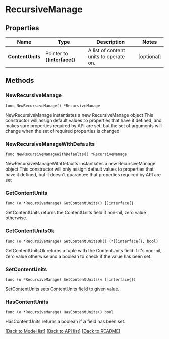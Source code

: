 # RecursiveManage

## Properties

Name | Type | Description | Notes
------------ | ------------- | ------------- | -------------
**ContentUnits** | Pointer to **[]interface{}** | A list of content units to operate on. | [optional] 

## Methods

### NewRecursiveManage

`func NewRecursiveManage() *RecursiveManage`

NewRecursiveManage instantiates a new RecursiveManage object
This constructor will assign default values to properties that have it defined,
and makes sure properties required by API are set, but the set of arguments
will change when the set of required properties is changed

### NewRecursiveManageWithDefaults

`func NewRecursiveManageWithDefaults() *RecursiveManage`

NewRecursiveManageWithDefaults instantiates a new RecursiveManage object
This constructor will only assign default values to properties that have it defined,
but it doesn't guarantee that properties required by API are set

### GetContentUnits

`func (o *RecursiveManage) GetContentUnits() []interface{}`

GetContentUnits returns the ContentUnits field if non-nil, zero value otherwise.

### GetContentUnitsOk

`func (o *RecursiveManage) GetContentUnitsOk() (*[]interface{}, bool)`

GetContentUnitsOk returns a tuple with the ContentUnits field if it's non-nil, zero value otherwise
and a boolean to check if the value has been set.

### SetContentUnits

`func (o *RecursiveManage) SetContentUnits(v []interface{})`

SetContentUnits sets ContentUnits field to given value.

### HasContentUnits

`func (o *RecursiveManage) HasContentUnits() bool`

HasContentUnits returns a boolean if a field has been set.


[[Back to Model list]](../README.md#documentation-for-models) [[Back to API list]](../README.md#documentation-for-api-endpoints) [[Back to README]](../README.md)


